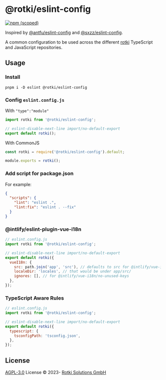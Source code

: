 # @rotki/eslint-config

[![npm (scoped)](https://img.shields.io/npm/v/@rotki/eslint-config?style=flat-square)](https://www.npmjs.com/package/@rotki/eslint-config)

Inspired by [@antfu/eslint-config](https://github.com/antfu/eslint-config) and [@sxzz/eslint-config](https://github.com/sxzz/eslint-config).

A common configuration to be used across the different [rotki](https://github.com/rotki) TypeScript and JavaScript repositories.

## Usage

### Install

```
pnpm i -D eslint @rotki/eslint-config
```

### Config `eslint.config.js`

With `"type":"module"`

```js
import rotki from '@rotki/eslint-config';

// eslint-disable-next-line import/no-default-export
export default rotki();
```

With CommonJS

```js
const rotki = require('@rotki/eslint-config').default;

module.exports = rotki();
```

### Add script for package.json

For example:

```json
{
  "scripts": {
    "lint": "eslint .",
    "lint:fix": "eslint . --fix"
  }
}
```

### @intlify/eslint-plugin-vue-i18n

```js
// eslint.config.js
import rotki from '@rotki/eslint-config';

// eslint-disable-next-line import/no-default-export
export default rotki({
  vueI18n: {
    src: path.join('app', 'src'), // defaults to src for @intlify/vue-i18n/no-unused-keys,
    localeDir: 'locales', // that would be under app/src/
    ignores: [], // for @intlify/vue-i18n/no-unused-keys
  },
});
```

### TypeScript Aware Rules

```js
// eslint.config.js
import rotki from '@rotki/eslint-config';

// eslint-disable-next-line import/no-default-export
export default rotki({
  typescript: {
    tsconfigPath: 'tsconfig.json',
  },
});
```

## License

[AGPL-3.0](./LICENSE) License &copy; 2023- [Rotki Solutions GmbH](https://github.com/rotki)
